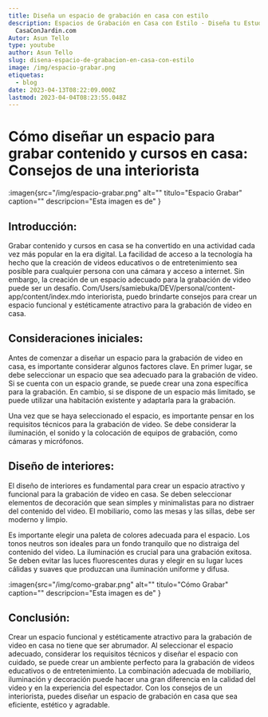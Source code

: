 ```yaml
---
title: Diseña un espacio de grabación en casa con estilo
description: Espacios de Grabación en Casa con Estilo - Diseña tu Estudio Casero Perfecto |
  CasaConJardin.com
Autor: Asun Tello
type: youtube
author: Asun Tello
slug: disena-espacio-de-grabacion-en-casa-con-estilo
image: /img/espacio-grabar.png
etiquetas:
  - blog
date: 2023-04-13T08:22:09.000Z
lastmod: 2023-04-04T08:23:55.048Z
---
```

# Cómo diseñar un espacio para grabar contenido y cursos en casa: Consejos de una interiorista

:imagen{src="/img/espacio-grabar.png" alt="" titulo="Espacio Grabar" caption="" descripcion="Esta imagen es de" }

## Introducción:

Grabar contenido y cursos en casa se ha convertido en una actividad cada vez más popular en la era digital. La facilidad de acceso a la tecnología ha hecho que la creación de videos educativos o de entretenimiento sea posible para cualquier persona con una cámara y acceso a internet. Sin embargo, la creación de un espacio adecuado para la grabación de video puede ser un desafío. Com/Users/samiebuka/DEV/personal/content-app/content/index.mdo interiorista, puedo brindarte consejos para crear un espacio funcional y estéticamente atractivo para la grabación de video en casa.

## Consideraciones iniciales:

Antes de comenzar a diseñar un espacio para la grabación de video en casa, es importante considerar algunos factores clave. En primer lugar, se debe seleccionar un espacio que sea adecuado para la grabación de video. Si se cuenta con un espacio grande, se puede crear una zona específica para la grabación. En cambio, si se dispone de un espacio más limitado, se puede utilizar una habitación existente y adaptarla para la grabación.

Una vez que se haya seleccionado el espacio, es importante pensar en los requisitos técnicos para la grabación de video. Se debe considerar la iluminación, el sonido y la colocación de equipos de grabación, como cámaras y micrófonos.

## Diseño de interiores:

El diseño de interiores es fundamental para crear un espacio atractivo y funcional para la grabación de video en casa. Se deben seleccionar elementos de decoración que sean simples y minimalistas para no distraer del contenido del video. El mobiliario, como las mesas y las sillas, debe ser moderno y limpio.

Es importante elegir una paleta de colores adecuada para el espacio. Los tonos neutros son ideales para un fondo tranquilo que no distraiga del contenido del video. La iluminación es crucial para una grabación exitosa. Se deben evitar las luces fluorescentes duras y elegir en su lugar luces cálidas y suaves que produzcan una iluminación uniforme y difusa.

:imagen{src="/img/como-grabar.png" alt="" titulo="Cómo Grabar" caption="" descripcion="Esta imagen es de" }

## Conclusión:

Crear un espacio funcional y estéticamente atractivo para la grabación de video en casa no tiene que ser abrumador. Al seleccionar el espacio adecuado, considerar los requisitos técnicos y diseñar el espacio con cuidado, se puede crear un ambiente perfecto para la grabación de videos educativos o de entretenimiento. La combinación adecuada de mobiliario, iluminación y decoración puede hacer una gran diferencia en la calidad del video y en la experiencia del espectador. Con los consejos de un interiorista, puedes diseñar un espacio de grabación en casa que sea eficiente, estético y agradable.